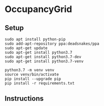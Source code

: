 # OccupancyGrid

## Setup

```
sudo apt install python-pip
sudo add-apt-repository ppa:deadsnakes/ppa
sudo apt-get update
sudo apt-get install python3.7
sudo apt-get install python3.7-dev
sudo apt-get install python3.7-venv
```


```
python3.7 -m venv venv
source venv/bin/activate
pip install --upgrade pip
pip install -r requirements.txt
```

## Instructions